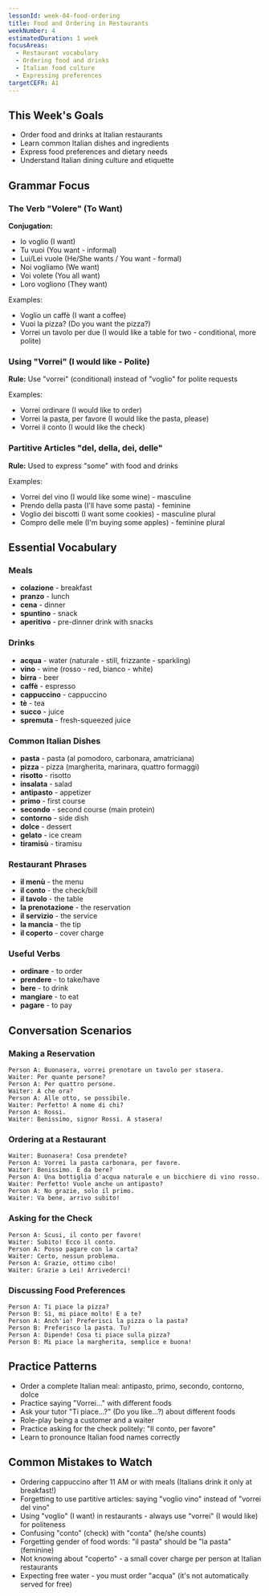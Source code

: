 ```yaml
---
lessonId: week-04-food-ordering
title: Food and Ordering in Restaurants
weekNumber: 4
estimatedDuration: 1 week
focusAreas:
  - Restaurant vocabulary
  - Ordering food and drinks
  - Italian food culture
  - Expressing preferences
targetCEFR: A1
---
```


## This Week's Goals

- Order food and drinks at Italian restaurants
- Learn common Italian dishes and ingredients
- Express food preferences and dietary needs
- Understand Italian dining culture and etiquette

## Grammar Focus

### The Verb "Volere" (To Want)

**Conjugation:**
- Io voglio (I want)
- Tu vuoi (You want - informal)
- Lui/Lei vuole (He/She wants / You want - formal)
- Noi vogliamo (We want)
- Voi volete (You all want)
- Loro vogliono (They want)

Examples:
- Voglio un caffè (I want a coffee)
- Vuoi la pizza? (Do you want the pizza?)
- Vorrei un tavolo per due (I would like a table for two - conditional, more polite)

### Using "Vorrei" (I would like - Polite)

**Rule:** Use "vorrei" (conditional) instead of "voglio" for polite requests

Examples:
- Vorrei ordinare (I would like to order)
- Vorrei la pasta, per favore (I would like the pasta, please)
- Vorrei il conto (I would like the check)

### Partitive Articles "del, della, dei, delle"

**Rule:** Used to express "some" with food and drinks

Examples:
- Vorrei del vino (I would like some wine) - masculine
- Prendo della pasta (I'll have some pasta) - feminine
- Voglio dei biscotti (I want some cookies) - masculine plural
- Compro delle mele (I'm buying some apples) - feminine plural

## Essential Vocabulary

### Meals
- **colazione** - breakfast
- **pranzo** - lunch
- **cena** - dinner
- **spuntino** - snack
- **aperitivo** - pre-dinner drink with snacks

### Drinks
- **acqua** - water (naturale - still, frizzante - sparkling)
- **vino** - wine (rosso - red, bianco - white)
- **birra** - beer
- **caffè** - espresso
- **cappuccino** - cappuccino
- **tè** - tea
- **succo** - juice
- **spremuta** - fresh-squeezed juice

### Common Italian Dishes
- **pasta** - pasta (al pomodoro, carbonara, amatriciana)
- **pizza** - pizza (margherita, marinara, quattro formaggi)
- **risotto** - risotto
- **insalata** - salad
- **antipasto** - appetizer
- **primo** - first course
- **secondo** - second course (main protein)
- **contorno** - side dish
- **dolce** - dessert
- **gelato** - ice cream
- **tiramisù** - tiramisu

### Restaurant Phrases
- **il menù** - the menu
- **il conto** - the check/bill
- **il tavolo** - the table
- **la prenotazione** - the reservation
- **il servizio** - the service
- **la mancia** - the tip
- **il coperto** - cover charge

### Useful Verbs
- **ordinare** - to order
- **prendere** - to take/have
- **bere** - to drink
- **mangiare** - to eat
- **pagare** - to pay

## Conversation Scenarios

### Making a Reservation

```
Person A: Buonasera, vorrei prenotare un tavolo per stasera.
Waiter: Per quante persone?
Person A: Per quattro persone.
Waiter: A che ora?
Person A: Alle otto, se possibile.
Waiter: Perfetto! A nome di chi?
Person A: Rossi.
Waiter: Benissimo, signor Rossi. A stasera!
```

### Ordering at a Restaurant

```
Waiter: Buonasera! Cosa prendete?
Person A: Vorrei la pasta carbonara, per favore.
Waiter: Benissimo. E da bere?
Person A: Una bottiglia d'acqua naturale e un bicchiere di vino rosso.
Waiter: Perfetto! Vuole anche un antipasto?
Person A: No grazie, solo il primo.
Waiter: Va bene, arrivo subito!
```

### Asking for the Check

```
Person A: Scusi, il conto per favore!
Waiter: Subito! Ecco il conto.
Person A: Posso pagare con la carta?
Waiter: Certo, nessun problema.
Person A: Grazie, ottimo cibo!
Waiter: Grazie a Lei! Arrivederci!
```

### Discussing Food Preferences

```
Person A: Ti piace la pizza?
Person B: Sì, mi piace molto! E a te?
Person A: Anch'io! Preferisci la pizza o la pasta?
Person B: Preferisco la pasta. Tu?
Person A: Dipende! Cosa ti piace sulla pizza?
Person B: Mi piace la margherita, semplice e buona!
```

## Practice Patterns

- Order a complete Italian meal: antipasto, primo, secondo, contorno, dolce
- Practice saying "Vorrei..." with different foods
- Ask your tutor "Ti piace...?" (Do you like...?) about different foods
- Role-play being a customer and a waiter
- Practice asking for the check politely: "Il conto, per favore"
- Learn to pronounce Italian food names correctly

## Common Mistakes to Watch

- Ordering cappuccino after 11 AM or with meals (Italians drink it only at breakfast!)
- Forgetting to use partitive articles: saying "voglio vino" instead of "vorrei del vino"
- Using "voglio" (I want) in restaurants - always use "vorrei" (I would like) for politeness
- Confusing "conto" (check) with "conta" (he/she counts)
- Forgetting gender of food words: "il pasta" should be "la pasta" (feminine)
- Not knowing about "coperto" - a small cover charge per person at Italian restaurants
- Expecting free water - you must order "acqua" (it's not automatically served for free)
